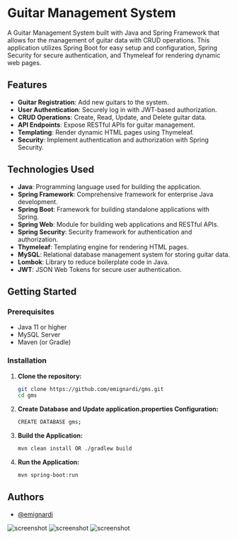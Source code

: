 # Guitar Management System

A Guitar Management System built with Java and Spring Framework that allows for the management of guitar data with CRUD operations. This application utilizes Spring Boot for easy setup and configuration, Spring Security for secure authentication, and Thymeleaf for rendering dynamic web pages.

## Features

- **Guitar Registration**: Add new guitars to the system.
- **User Authentication**: Securely log in with JWT-based authorization.
- **CRUD Operations**: Create, Read, Update, and Delete guitar data.
- **API Endpoints**: Expose RESTful APIs for guitar management.
- **Templating**: Render dynamic HTML pages using Thymeleaf.
- **Security**: Implement authentication and authorization with Spring Security.

## Technologies Used

- **Java**: Programming language used for building the application.
- **Spring Framework**: Comprehensive framework for enterprise Java development.
- **Spring Boot**: Framework for building standalone applications with Spring.
- **Spring Web**: Module for building web applications and RESTful APIs.
- **Spring Security**: Security framework for authentication and authorization.
- **Thymeleaf**: Templating engine for rendering HTML pages.
- **MySQL**: Relational database management system for storing guitar data.
- **Lombok**: Library to reduce boilerplate code in Java.
- **JWT**: JSON Web Tokens for secure user authentication.

## Getting Started

### Prerequisites

- Java 11 or higher
- MySQL Server
- Maven (or Gradle)

### Installation

1. **Clone the repository:**

   ```bash
   git clone https://github.com/emignardi/gms.git
   cd gms

2. **Create Database and Update application.properties Configuration:**

   ```bash
   CREATE DATABASE gms;

3. **Build the Application:**

   ```bash
   mvn clean install OR ./gradlew build

4. **Run the Application:**

   ```bash
   mvn spring-boot:run

## Authors

- [@emignardi](https://github.com/emignardi)

![screenshot](/images/index.png)
![screenshot](/images/create.png)
![screenshot](/images/update.png)
